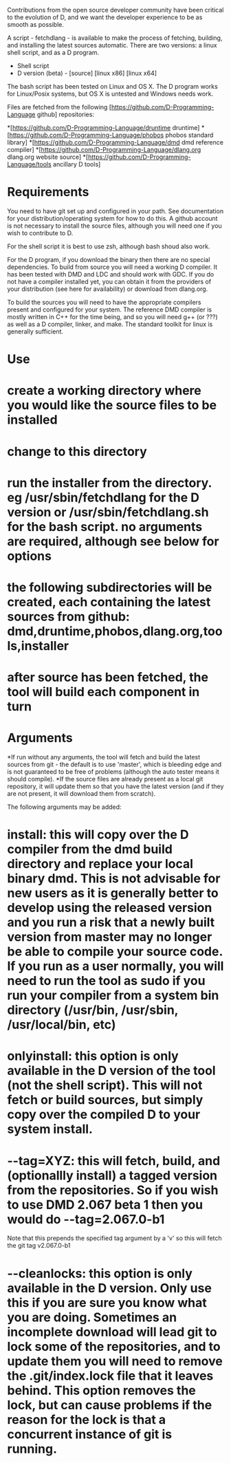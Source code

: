 
Contributions from the open source developer community have been critical to the evolution of D, and we want the developer experience to be as smooth as possible.

A script - fetchdlang - is available to make the process of fetching, building, and installing the latest sources automatic.  There are two versions: a linux shell script, and as a D program.

* Shell script
* D version (beta) - [source] [linux x86] [linux x64]


The bash script has been tested on Linux and OS X.  The D program works for Linux/Posix systems, but OS X is untested and Windows needs work.

Files are fetched from the following [https://github.com/D-Programming-Language github] repositories:

*[https://github.com/D-Programming-Language/druntime druntime]
*[https://github.com/D-Programming-Language/phobos phobos standard library]
*[https://github.com/D-Programming-Language/dmd dmd reference compiler]
*[https://github.com/D-Programming-Language/dlang.org dlang.org website source]
*[https://github.com/D-Programming-Language/tools ancillary D tools]


Requirements
============
You need to have git set up and configured in your path.  See documentation for your distribution/operating system for how to do this.  A github account is not necessary to install the source files, although you will need one if you wish to contribute to D.

For the shell script it is best to use zsh, although bash shoud also work.

For the D program, if you download the binary then there are no special dependencies.  To build from source you will need a working D compiler.  It has been tested with DMD and LDC and should work with GDC.  If you do not have a compiler installed yet, you can obtain it from the providers of your distribution (see here for availability) or download from dlang.org.

To build the sources you will need to have the appropriate compilers present and configured for your system.  The reference DMD compiler is mostly written in C++ for the time being, and so you will need g++ (or ???) as well as a D compiler, linker, and make.  The standard toolkit for linux is generally sufficient.

Use
===
# create a working directory where you would like the source files to be installed
# change to this directory
# run the installer from the directory.  eg /usr/sbin/fetchdlang for the D version or /usr/sbin/fetchdlang.sh for the bash script.  no arguments are required, although see below for options
# the following subdirectories will be created, each containing the latest sources from github: dmd,druntime,phobos,dlang.org,tools,installer
# after source has been fetched, the tool will build each component in turn

Arguments
=========
*If run without any arguments, the tool will fetch and build the latest sources from git - the default is to use 'master', which is bleeding edge and is not guaranteed to be free of problems (although the auto tester means it should compile).
*If the source files are already present as a local git repository, it will update them so that you have the latest version (and if they are not present, it will download them from scratch).


The following arguments may be added:
# install: this will copy over the D compiler from the dmd build directory and replace your local binary dmd.  This is not advisable for new users as it is generally better to develop using the released version and you run a risk that a newly built version from master may no longer be able to compile your source code.  If you run as a user normally, you will need to run the tool as sudo if you run your compiler from a system bin directory (/usr/bin, /usr/sbin, /usr/local/bin, etc)

# onlyinstall: this option is only available in the D version of the tool (not the shell script).  This will not fetch or build sources, but simply copy over the compiled D to your system install.

# --tag=XYZ: this will fetch, build, and (optionallly install) a tagged version from the repositories.  So if you wish to use DMD 2.067 beta 1 then you would do --tag=2.067.0-b1
Note that this prepends the specified tag argument by a 'v' so this will fetch the git tag v2.067.0-b1

# --cleanlocks: this option is only available in the D version.  Only use this if you are sure you know what you are doing.  Sometimes an incomplete download will lead git to lock some of the repositories, and to update them you will need to remove the .git/index.lock file that it leaves behind.  This option removes the lock, but can cause problems if the reason for the lock is that a concurrent instance of git is running.


